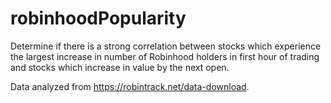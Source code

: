 # robinhoodPopularity
Determine if there is a strong correlation between stocks which experience the largest increase in number of Robinhood holders in first hour of trading and stocks which increase in value by the next open.

Data analyzed from https://robintrack.net/data-download.
